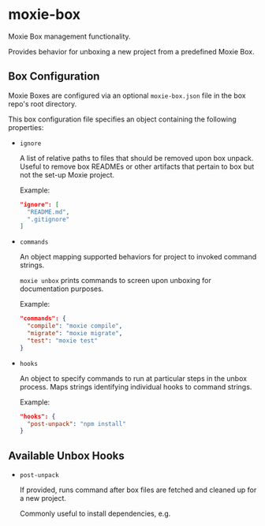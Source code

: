 moxie-box
===========

Moxie Box management functionality.

Provides behavior for unboxing a new project from a predefined Moxie Box.


Box Configuration
-----------------

Moxie Boxes are configured via an optional `moxie-box.json` file in the
box repo's root directory.

This box configuration file specifies an object containing the following
properties:

- `ignore`

  A list of relative paths to files that should be removed upon box unpack.
  Useful to remove box READMEs or other artifacts that pertain to box but not
  the set-up Moxie project.

  Example:

  ```json
  "ignore": [
    "README.md",
    ".gitignore"
  ]
  ```

- `commands`

  An object mapping supported behaviors for project to invoked command strings.

  `moxie unbox` prints commands to screen upon unboxing for documentation
  purposes.

  Example:

  ```json
  "commands": {
    "compile": "moxie compile",
    "migrate": "moxie migrate",
    "test": "moxie test"
  }
  ```

- `hooks`

  An object to specify commands to run at particular steps in the unbox
  process. Maps strings identifying individual hooks to command strings.

  Example:

  ```json
  "hooks": {
    "post-unpack": "npm install"
  }
  ```


Available Unbox Hooks
---------------------

- `post-unpack`

  If provided, runs command after box files are fetched and cleaned up for a
  new project.

  Commonly useful to install dependencies, e.g.
